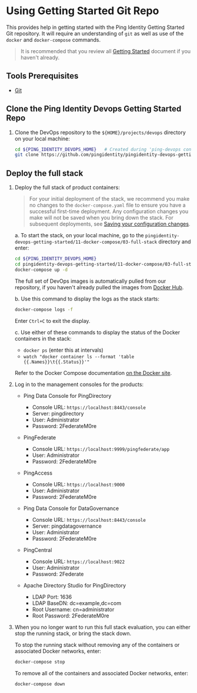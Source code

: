 # Using Getting Started Git Repo

This provides help in getting started with the Ping Identity Getting Started Git repository.  It will require an understanding of `git` as well as use of the `docker` and `docker-compose` commands.
> It is recommended that you review all [Getting Started](gettingStarted.md) document if you haven't already.


## Tools Prerequisites

* [Git](https://git-scm.com/downloads)



## Clone the Ping Identity Devops Getting Started Repo

1. Clone the DevOps repository to the `${HOME}/projects/devops` directory on your local machine:

   ```bash
   cd ${PING_IDENTITY_DEVOPS_HOME}   # Created during 'ping-devops config'
   git clone https://github.com/pingidentity/pingidentity-devops-getting-started.git
   ```

## Deploy the full stack

1. Deploy the full stack of product containers:

   > For your initial deployment of the stack, we recommend you make no changes to the `docker-compose.yaml` file to ensure you have a successful first-time deployment. Any configuration changes you make will not be saved when you bring down the stack. For subsequent deployments, see [Saving your configuration changes](saveConfigs.md).

   a. To start the stack, on your local machine, go to the `pingidentity-devops-getting-started/11-docker-compose/03-full-stack` directory and enter:

   ```bash
   cd ${PING_IDENTITY_DEVOPS_HOME}
   cd pingidentity-devops-getting-started/11-docker-compose/03-full-stack
   docker-compose up -d
   ```

   The full set of DevOps images is automatically pulled from our repository, if you haven't already pulled the images from [Docker Hub](https://hub.docker.com/u/pingidentity/).

   b. Use this command to display the logs as the stack starts:

   ```bash
   docker-compose logs -f
   ```

   Enter `Ctrl+C` to exit the display.

   c. Use either of these commands to display the status of the Docker containers in the stack:

   * `docker ps` (enter this at intervals)
   * `watch "docker container ls --format 'table {{.Names}}\t{{.Status}}'"`

   Refer to the Docker Compose documentation [on the Docker site](https://docs.docker.com/compose/).

2. Log in to the management consoles for the products:

   * Ping Data Console for PingDirectory
     - Console URL: `https://localhost:8443/console`
     - Server: pingdirectory
     - User: Administrator
     - Password: 2FederateM0re

   * PingFederate
     - Console URL: `https://localhost:9999/pingfederate/app`
     - User: Administrator
     - Password: 2FederateM0re

   * PingAccess
     - Console URL: `https://localhost:9000`
     - User: Administrator
     - Password: 2FederateM0re

   * Ping Data Console for DataGovernance
     - Console URL: `https://localhost:8443/console`
     - Server: pingdatagovernance
     - User: Administrator
     - Password: 2FederateM0re

   * PingCentral
     - Console URL: `https://localhost:9022`
     - User: Administrator
     - Password: 2Federate

   * Apache Directory Studio for PingDirectory
     - LDAP Port: 1636
     - LDAP BaseDN: dc=example,dc=com
     - Root Username: cn=administrator
     - Root Password: 2FederateM0re

<!-- TODO: add instructions pertaining to the use cases with fullstack
  1. OAuth Playground
  2. httpbin
  3. datagov? Pingcentral? -->

3. When you no longer want to run this full stack evaluation, you can either stop the running stack, or bring the stack down.

   To stop the running stack without removing any of the containers or associated Docker networks, enter:

   ```bash
   docker-compose stop
   ```

   To remove all of the containers and associated Docker networks, enter:

   ```bash
   docker-compose down
   ```

